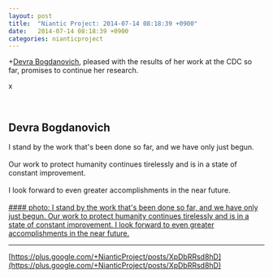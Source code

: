 ```yaml
---
layout: post
title:  "Niantic Project: 2014-07-14 08:18:39 +0900"
date:   2014-07-14 08:18:39 +0900
categories: nianticproject
---
```

+[Devra Bogdanovich](https://plus.google.com/102598577258553073047 ""), pleased with the results of her work at the CDC so far, promises to continue her research.

x<div class="shared"><br /><h2>Devra Bogdanovich</h2>I stand by the work that's been done so far, and we have only just begun.<br /><br />Our work to protect humanity continues tirelessly and is in a state of constant improvement.<br /><br />I look forward to even greater accomplishments in the near future.<br /><br /></div>
[#### photo: I stand by the work that's been done so far, and we have only just begun.
Our work to protect humanity continues tirelessly and is in a state of constant improvement.
I look forward to even greater accomplishments in the near future.](https://lh4.googleusercontent.com/-aW5gIt5Hc4U/U8MS9qqKEoI/AAAAAAAAAr8/RPCUqsKLKTg/w632-h632/Continues.png "")
- - -
[https://plus.google.com/+NianticProject/posts/XpDbRRsd8hD](https://plus.google.com/+NianticProject/posts/XpDbRRsd8hD)
